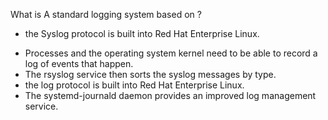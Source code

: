 What is A standard logging system based on ?

+ the Syslog protocol is built into Red Hat Enterprise Linux.
* Processes and the operating system kernel need to be able to record a log of events that happen.
* The rsyslog service then sorts the syslog messages by type.
* the log protocol is built into Red Hat Enterprise Linux.
* The systemd-journald daemon provides an improved log management service.
